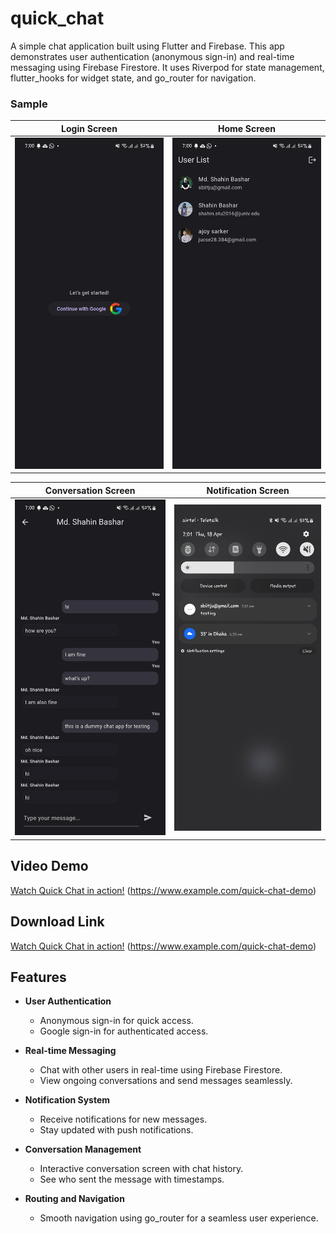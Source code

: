 # quick_chat
A simple chat application built using Flutter and Firebase. This app demonstrates user authentication (anonymous sign-in) and real-time messaging using Firebase Firestore. It uses Riverpod for state management, flutter_hooks for widget state, and go_router for navigation.

### Sample

Login Screen | Home Screen
-------------|-----------------
![alt text](images/1.jpeg "Login Screeen") | ![alt text](images/2.jpeg "Home Screen")


Conversation Screen | Notification Screen
-------------|-----------------
![alt text](images/3.jpeg "Conversation Screen") | ![alt text](images/4.jpeg "Notification Screen")

## Video Demo

[Watch Quick Chat in action!](#) (https://www.example.com/quick-chat-demo)

## Download Link

[Watch Quick Chat in action!](#) (https://www.example.com/quick-chat-demo)

## Features

- **User Authentication**
    - Anonymous sign-in for quick access.
    - Google sign-in for authenticated access.

- **Real-time Messaging**
    - Chat with other users in real-time using Firebase Firestore.
    - View ongoing conversations and send messages seamlessly.

- **Notification System**
    - Receive notifications for new messages.
    - Stay updated with push notifications.

- **Conversation Management**
    - Interactive conversation screen with chat history.
    - See who sent the message with timestamps.

- **Routing and Navigation**
    - Smooth navigation using go_router for a seamless user experience.


